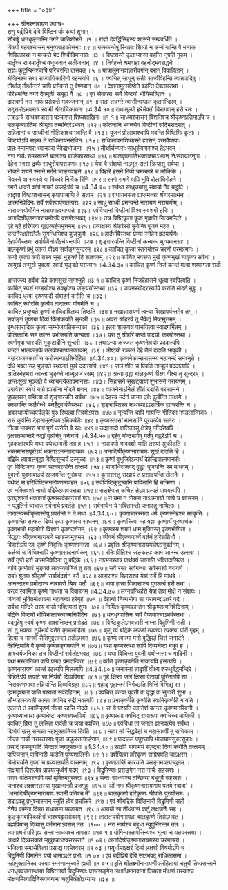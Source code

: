 +++
title = "०३४"

+++
श्रीनरनारायण उवाच-  
शृणु बद्रीप्रिये देवि विष्टिनार्याः कथां शुभाम् ।  
सौराष्ट्रे धनधृङ्नाम्नि नगरे चातिशोभने ॥१ ॥
राज्ञो देवर्द्धिसिंहस्य शासने सम्प्रवर्धिते ।  
विषयो बहवश्चासन् मनुष्यवाहकोत्तमाः ॥२ ॥
यत्स्कन्धेषु स्थिताः शिब्यो न कम्पं यान्ति वै मनाक् ।  
शिविकास्था न मन्यन्ते भेदं शिबीविमानयोः ॥३ ॥
विष्टयस्ते कृताभ्यासा वहन्ति नृपतिं गुरुम् ।  
मातॄँश्च राजमातॄँश्च वधूजनान् सतीजनान् ॥४ ॥
निर्वहन्ते श्रमवाहा वहनोद्भवसद्धनैः ।  
राज्ञः कुटुम्बिनश्चापि परिचरन्ति दासवत् ॥५ ॥
यात्रालुमानवान्नारीवर्गान् वरान् विवाहितान् ।  
श्रेष्ठिनश्च तथा राज्याधिकारिणो वहन्त्यपि ॥६ ॥
क्वचित् साधून् सतीः साध्वीर्वहन्ति त्वातपादिषु ।  
तीर्थात् तीर्थान्तरं चापि प्रसेवन्ते तु वैष्णवान् ॥७ ॥
देवानामुत्सवेष्वेते वहन्ति देवतास्तथा ।  
परिभ्रमन्ति नगरे देवमूर्तीः समूह्य वै ॥८ ॥
एवं सेवापराः सर्वे विष्टयो भोयिसञ्ज्ञिनः ।  
दासवर्गा नरा नार्यः प्रसेवन्ते महज्जनान् ॥९ ॥
सतां तन्नगरे त्वासीन्मण्डलं कृतमन्दिरम् ।  
सदुत्तमोऽभवत्तत्र स्वामी श्रीराधिकायनः ॥4.34.१०॥
राधातुल्यो हरेर्भक्तो विरागवान् हरौ रतः ।  
तत्राऽन्ये साधवश्चासन् पञ्चाशत् शिष्यशाखिनः ॥१ १॥
साध्व्यश्चासन् विंशतिश्च श्रीकृष्णप्रतिमाऽपि च ।  
बालकृष्णप्रतिमा श्रीयुता तन्मन्दिरेऽभवत् ॥१२॥
कीर्तनानि भवन्त्येव विष्टीनां सद्भिरादरात् ।  
सहितानां च साध्वीनां गीतिकाश्च भवन्ति वै ॥१३॥
पूजनं प्रोत्सवाश्चापि भवन्ति विष्टिभिः कृताः ।  
विष्टयोऽपि सहस्रं ते राधिकायनसेविनः ॥१४॥
राधिकायनशिष्यास्ते ह्यासन् परमवैष्णवाः ।  
प्रातः स्नानपरा ध्यानपरा नैवेद्यभोजनाः ॥१५॥
तीर्थार्चनपराः साधुसेवापराश्च तेऽभवन् ।  
नरा नार्यः समस्तास्ते बालाश्च बालिकास्तथा ॥१६॥
बालकृष्णातिभक्ताश्चाऽभवन् निःसंशयाऽनुगाः ।  
देहेन मनसा द्रव्यैः साधुसेवापरायणाः ॥१७॥
येषां वै संशयो नाऽभूत् सतां क्रियासु सर्वथा ।  
भोजने शयने स्नाने मर्दने चाङ्गवाहने ॥१८॥
विहारे हसने दिव्ये चमत्कारे च लौकिके ।  
विवस्त्रे वा सवस्त्रे वा विकारे निर्विकारिणि ॥१९॥
रमणे रामणे वापि भुवि दोलाधिरोहणे ।  
गमने धावने वापि गायने कलहेऽपि च ॥4.34.२०॥
सर्वथा साधुचर्यासु संशयो नैव यद्धृदि ।  
तादृशा विष्टयश्चासन् कृपापात्राणि ते सताम् ॥२१॥
राधायनसतः प्राप्तमन्त्राः श्रीपरमात्मनः ।  
आत्मनिवेदिनः सर्वे सर्वस्वार्पणतत्पराः ॥२२॥
साधुं साध्वीं प्रमन्यन्ते नारायणं नरायणीम् ।  
नारायणयोर्योगेन नारायणत्वमाप्यते ॥२३॥
एवंविधानां विष्टीनां विश्वासवशगो हरिः ।  
अनादिश्रीकृष्णनारायणोऽपि वशगोऽभवत् ॥२४॥
तत्र विष्टिकृतां पूजां गृह्णाति नित्यमन्दिरे ।  
गृहे गृहे हरिर्गत्वा गृह्णात्यर्हणमुत्तमम् ॥२५॥
प्रत्यक्षस्य श्रीहरेस्ते कुर्वन्ति पूजनं महत् ।  
चन्दनैरक्षतैस्तैलैः सुगन्धिभिश्च कुङ्कुमैः ॥२६॥
हार्दैर्भावैस्तथा प्रेम्णा स्नेहेन हृदयार्पणैः ।  
देहार्पणैस्तथा सर्वार्पणैर्नार्योऽर्चयन्त्यपि ॥२७॥
शृङ्गारयन्ति विष्टीनां कन्यका मुग्धमानसाः ।  
बालकृष्णं प्रभुं कान्तं वीक्ष्य सर्वाङ्गसुन्दरम् ॥२८॥
काचित् कृत्वा स्तनयोश्च चरणौ परमात्मनः ।  
कण्ठे कृत्वा करौ तस्य सुखं भुङ्क्ते हि शाश्वतम् ॥२९॥
काचित् स्वस्या मुखे कृष्णमुखं चाकृष्य सर्वथा ।  
स्वमुखं तन्मुखे युक्त्या स्वादं भुङ्क्ते परात्मनः ॥4.34.३०॥
काचित् कृष्णं निजं कान्तं मत्वा शय्यागता सती ।  
आसज्ज्य सर्वथा देहे कामसुखं समश्नुते ॥३ १॥
काचित् कृष्णं निजदेहासने धृत्वा स्वपित्यति ।  
काचित् स्पर्शं गण्डयोश्च सक्थ्नोश्च जङ्घयोस्तथा ॥३२॥
जघनस्योदरस्यापि करोति मोदते मुहुः ।  
काचिद् धृत्वा कृष्णपादौ संवाहनं करोति च ॥३३।  
काचित् स्वोरसि कृत्वैव तादात्म्यं योगमेति च ।  
काचित् प्रचुम्बते कृष्णं काचिदाश्लिष्य तिष्ठति ॥३४॥
नखान्नारायणं त्वन्या शिखापर्यन्तमेव तम् ।  
सर्वाङ्गं तृष्णया दिव्यं विलोकयति सुन्दरी ॥३५॥
अपरा श्रीहरये तु नैवेद्यं मिष्टमुत्तमम् ।  
दुग्धसारादिकं कृत्वा सम्भोजयतिकन्यका ॥३६॥
इतरा शाकपत्रं पाचयित्वा स्वादगर्भितम् ।  
पोलिकाभिः समं कान्तं प्रभोजयति कन्यका ॥३७॥
परा तु श्रीहरिं कण्ठे पादयोः करयोस्तथा ।  
स्वर्णभूषा धारयति मुकुटादीनि सुन्दरी ॥३८॥
तथाऽन्या कज्जलं कृष्णनेत्रयोः प्रददात्यपि ।  
चन्दनं भालफलके तलयोश्चाप्यलक्तकम् ॥३९॥
ओष्ठयो रञ्जनं देहे तैलं ददाति भावुकी ।  
नखरञ्जनकार्यं च करोत्यन्याऽतिमोहिता ॥4.34.४०॥
कृष्णमेकान्तमालम्ब्य महानन्दं समश्नुते ।  
दधि भक्तं सह भुङ्क्ते स्थाल्यां मुखे ददात्यपि ॥४१॥
जलं शीतं च पिबति ताम्बूलं प्रददात्यपि ।  
अतिस्नेहभरा कान्ता भुङ्क्ते ताम्बूलजं रसम् ॥४२॥
अन्या वृद्धा बालकृष्णं वीक्ष्य वीक्ष्य तु सुन्दरम् ।  
अन्तःसुखं भुञ्जते वै ध्यायन्त्येकाग्रमानसाः ॥४३॥
सिंहासने सुखट्वायां शुभासने नरायणम् ।  
उपावेश्य स्वयं चाग्रे ह्यासीना मोदते क्षणम् ॥४४॥
व्यजनेनाऽनिलं शीतं ददाति परमात्मने ।  
पुष्पहारान् ग्रथित्वा तं शृङ्गारयति सर्वथा ॥४५॥
देहस्य मर्दनं चान्या द्रवैः कुर्वन्ति तत्क्षणे ।  
स्नपयन्ति जलैर्गन्धैः स्नेहैद्रवार्पणैस्तथा ॥४६॥
शृङ्गारितस्य नाथस्याऽऽरार्त्रिकं ह्याचरन्ति च ।  
अवस्थाप्योच्चपर्यङ्के पुरः स्थित्वा स्त्रियोऽपराः ॥४७॥
नृत्यन्ति चापि गायन्ति गीतिका मण्डलात्मिकाः ।  
रासं कुर्वन्ति देहानामुत्क्षेपणाऽभिकर्षणैः ॥४८॥
कृष्णस्तासां मानसानि पूरयत्येव सादरः ।  
नीत्वा भावभरां भावं पूर्णं करोति वै रहः ॥४९॥
उद्यानादौ वाटिकासु क्षेत्रेषु मन्दिरेष्वपि ।  
वृक्षस्तम्बान्तरे नद्यां पुलीनेषु वनेष्वपि ॥4.34.५०॥
गृहेषु गोष्ठभागेषु गर्तेषु गह्वरेऽपि च ।  
गृहकक्षास्वपि यथा यथेच्छावती तत्र ह ॥५१ ॥
नारायणो भाववशो याति तस्यां सुक्रीडति ।  
भक्तमानसपूरोऽयं भक्ताऽऽनन्दप्रदायकः ॥५२॥
अनादिश्रीकृष्णनारायणः सुखं ददाति हि ।  
बद्रिके त्वाबालवृद्धा विष्टिसुन्दर्यं उत्सुकाः ॥५३॥
कृष्णं बुभुजिरेऽत्यर्थं देहेन्द्रियात्ममानसैः ।  
एवं विष्टिजनाः कृष्णं सत्कारयन्ति तत्क्षणे ॥५४॥
राजाधिराजवद् वृद्धाः पूजयन्ति स्म माधवम् ।  
युवानो युवभावाढ्यं रञ्जयन्ति सुसेवया ॥५५॥
कुमारास्तु सखायं तं प्रसादयन्ति खेलनैः ।  
यथेष्टं स हरिर्विष्टिजनतोषणमावहत् ॥५६॥
सर्वविष्टिकुटुम्बानि पावितानि हि चक्रिणा ।  
एवं भक्तिवशो नाथो बद्रिकेऽपावयत्तदा ॥५७॥
सङ्क्षेपात् कथितं तेऽत्र प्रत्यहं पावयत्यपि ।  
एतादृशानां भक्तानां कृष्णस्त्वेकान्ततां गतः ॥५८॥
न यमा न नियमा नाऽऽम्नायो नापि च शासनम् ।  
न पद्धतिर्न चाचारः सर्वनाथे प्रवर्तते ॥५९॥
सर्वनाथेन ये भक्तिमन्तो जनास्तु नाथिताः ।  
तादात्म्यस्वीकृतास्तेषु प्रवर्तन्ते न ते तथा ॥4.34.६०॥
कृष्णाचारस्तदा धर्मः कृष्णस्नेहश्च सत्कृतिः ।  
कृष्णाप्तिः सत्फलं दिव्यं कृपा कृष्णस्य साधनम् ॥६१॥
कृष्णक्रिया महायज्ञः कृष्णार्थं पुरुषार्थकः ।  
कृष्णभावो महायोगो विज्ञानं कृष्णदर्शनम् ॥६२॥
कृष्णस्य शयनं धाम मुक्तिस्तु कृष्णभोगिता ।  
सिद्धयः श्रीकृष्णनारायणे साफल्यमुत्तमम् ॥६३॥
जीवनं श्रीकृष्णपार्श्वे वर्तनं हरिसन्निधौ ।  
विहारोऽपि रहः कृष्णे निवृत्तिः कृष्णशान्तता ॥६४॥
प्रवृत्तिः श्रीकृष्णनारायणचेष्टानुवर्तनम् ।  
कर्तव्यं च विधिश्चापि कृष्णप्रसादनार्थकम् ॥६५॥
रतिः प्रीतिश्च सङ्कल्पः काम आनन्द उत्सवः ।  
सर्वं तृप्ते हरौ चात्मनिवेदिनां तु बद्रिके ॥६६॥
नात्मनस्तत्र पार्थक्यं जानाति भक्तिदासिका ।  
नापि कृष्णेतरं भुङ्क्ते लावण्यवर्जितं तु तत् ॥६७॥
सर्वे रसाः सर्वगन्धाः सर्वस्पर्शा नरायणे ।  
सर्वाः श्रुतयः श्रीकृष्णे सर्वार्थदर्शनं हरौ ॥६८॥
आहाराश्च विहाराश्च येषां सर्वे हि माधवे ।  
आनन्दाश्च प्रमोदाश्च नारायणे श्रियः पतौ ॥६९॥
भावा हासा विलासाश्च युगलत्वं हरौ तथा ।  
वरत्वं स्वामिता कृष्णे नाथता च विवाहनम् ॥4.34.७०॥
लग्नग्रन्थिर्हरौ येषां तेषां मोक्षे न संशयः ।  
जीवतां भुक्तिमोक्षाख्या महानन्दा हरेर्गृहे ॥७१ ॥
देहान्ते नित्यभोगा सा परानन्दाऽक्षरे पदे ।  
सर्वथा मन्दिरे तस्य वासो भक्तिमतां शुभः ॥७२॥
निर्मितः कृष्णकान्तेन श्रीकृष्णात्मनिवेदिनाम् ।  
बद्रिके विष्टयो भोयिभक्तास्त्वात्मनिवेदिनः ॥७३॥
धनधृग्वासिनः सर्वे वैष्णवाश्चाऽभवँस्तथा ।  
यद्गृहेषु स्वयं कृष्णः साक्षात्तिष्ठन् प्रमोदते ॥७४॥
विष्टिकुलेऽभवन्नारी नाम्ना विद्रुमिणी सती ।  
सा तु भक्त्या तुर्यभावे वर्तते कृष्णमोहिता ॥७५॥
शृणु त्वं बद्रिके लज्जां त्यक्त्वा त्यक्त्वा पतिं गृहम् ।  
हित्वा च मानवीं रीतिमुद्वृत्तान्ता ततोऽभवत् ॥७६॥
कृष्णे त्वात्मा मनो बुद्धिरहं चित्तं जनार्दने ।  
देहेन्द्रियाणि वै कृष्णे कृष्णरङ्गमयानि च ॥७७॥
यथा कृष्णस्तथा सापि दिव्यचेष्टा बभूव ह ।  
आश्चर्यजनिका तत्र विष्टीनां सर्वतोऽभवत् ॥७८॥
यथा विचित्ता युवती यथोन्मत्ता च मादिनी ।  
यथा मस्तानिका वापि प्रमदा प्रमदान्विता ॥७९॥
वर्तते कृष्णकृष्णेति गायत्यपि हसत्यपि ।  
कृष्णनारायणं कान्तं रटत्यपि मिलत्यपि ॥4.34.८०॥
जनास्तां तादृशीं वीक्ष्य रुरुधुर्बद्धमन्दिरे ।  
पिहितेऽपि कपाटे सा निर्ययौ दिव्यविग्रहा ॥८१॥
गृहे क्षिप्ता जले क्षिप्ता पेटायां पूरिताऽपि सा ।  
निरावरणभावा तन्निर्यान्ति दिव्यविग्रहा ॥८२॥
गृहाद् गृहान्तरं निर्गच्छति भित्तिं विभिद्य सा ।  
एवमदृश्यतां याति पश्यतां सर्वदेहिनाम् ॥८३॥
क्वचित् कन्या युवती वा वृद्धा वा सुन्दरी शुभा ।  
सौम्यहास्यवती कान्ता क्वचिद् रुद्री भवत्यपि ॥८४॥
प्रभाकृष्णेति कृष्णेति स्वामिकृष्णेति गायति ।  
एकान्ते तं स्वामिकृष्णं नीत्वा रहसि मोदते ॥८५॥
सा वै पश्यति कान्तेशं कान्ता कृष्णमनस्विनी ।  
कृष्णध्यानपरा कृष्णचेष्टा कृष्णस्वरूपिणी ॥८६॥
कृष्णरूपा क्वचिद् राधारूपा क्वचिच्च माणिकी ।  
क्वचित् प्रिया तु ललिता पार्वती च जया क्वचित् ॥८७॥
एवंविधां तां जनता ज्ञानवत्येव सर्वथा ।  
दिव्येयं खलु सम्पन्ना महामुक्तानिका त्विति ॥८८॥
मत्वा तां सिद्धदेहां च महासाध्वीं तु राधिकाम् ।  
लोका नार्यो नरास्तस्याः पूजां चक्रुस्ततोऽर्हणाम् ॥८९॥
पादजलं पपुश्चापि भोजयामसुरुत्सुकाः ।  
प्रसादं फलपुष्पादि मिष्टान्नं जगृहुस्तथा ॥4.34.९०॥
साऽपि मायामयं स्पृष्ट्वा दिव्यं करोति तत्क्षणम् ।  
पापिजनान् पापिनारीः करोति पुण्यशालिनीः ॥९ १॥
दर्शयित्वा हरिकृष्णं सम्प्रेषयति चाऽक्षरम् ।  
विमोचयति तृष्णां च प्रज्वालयति वासनाम् ॥९२॥
कृष्णप्राप्तिं कारयति प्रसङ्गमयत्यच्युतम् ।  
मोक्षमार्गं दिशत्येव प्रापयत्यूर्ध्वगं पदम् ॥९३॥
विद्रुमिण्याः प्रसङ्गेन नरा नार्यः सहस्रशः ।  
पशवः पक्षिणश्चापि परां मुक्तिमगुस्तदा ॥९४॥
सन्तः साध्व्यश्च तच्छिष्या बभूवुर्वै सहस्रशः ।  
जनाश्च लक्षशस्तस्या मुखान्मन्त्रौ प्रजगृहुः ॥९५॥
'ओं नमः श्रीकृष्णनारायणाय पतये स्वाहा' ।  
'अनादिश्रीकृष्णनारायणः स्वामी पतिश्च मे' ॥९६॥
बालकृष्णो हरिकृष्णः श्रीपतिः पुरुषोत्तमः ।  
सदाऽवतु प्रभुश्चास्मान् स्तुतिं त्वेवं प्रचक्रिरे ॥९७॥
एवं श्रीबद्रिके विष्टिनारी विद्रुमिणी सती ।  
तेनैव वर्ष्मणा दिव्या राधासमा व्यजायत ॥९८॥
आययौ सा तीर्थवासं कर्तुं लक्षजनैः सह ।  
कुङ्कुमवापिकाक्षेत्रं चाश्वपट्टसरोवरम् ॥९९॥
तादात्म्ययोगमापन्ना बालकृष्णे तिरोऽभवत् ।  
ब्रह्मप्रियासु दिव्यासु वर्तमानाऽवसत् ततः ॥१०० ॥
नरा नार्यश्च बहुधा न्यूषुर्निरन्तरं ततः ।  
त्यागाश्रमं परिगृह्य सन्तः साध्व्यश्च तापसाः ॥१० १॥
योगिन्यस्तापसिन्यश्च भूत्वा च यतयस्तथा ।  
आक्षरे दिव्यसंवासे न्युषुश्चाऽश्वसरस्तटे ॥१ ०२॥
अनादिश्रीकृष्णनारायणस्य चरणाश्रये ।  
भजित्वा सम्प्रसेवित्वा प्रसाद्य परमेश्वरम् ॥१ ०३॥
ययुर्धामाऽक्षरं दिव्यं लक्षशो विषयोऽपि च ।  
विद्रुमिणी विमानेन ययौ धामाऽक्षरं प्रभोः ॥१ ०४॥
एवं बद्रीप्रिये देवि साऽभवद् राधिकासमा ।  
महामुक्तानिका यस्याः स्मरणान्मुच्यते ह्यघी ॥१ ०५॥
इति श्रीलक्ष्मीनारायणीयसंहितायां चतुर्थे तिष्यसन्ताने धनधृक्पत्तनस्थाया विष्टिनार्या विद्रुमिण्याः प्रसत्सङ्गेन लक्षाधिमानवानां दिव्यता मोक्षणं तस्याश्च मोक्षणमित्यादिनिरूपणनामा चतुस्त्रिंशोऽध्यायः ॥३४ ॥
    

